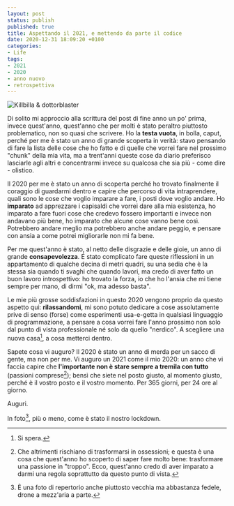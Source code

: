 ```yaml
---
layout: post
status: publish
published: true
title: Aspettando il 2021, e mettendo da parte il codice
date: 2020-12-31 18:09:20 +0100
categories: 
- Life
tags: 
- 2021
- 2020
- anno nuovo
- retrospettiva
---
```


![Killbilla & dottorblaster](https://gitlab.com/dottorblaster/blog-images/-/raw/master/images/killbilla_blaster.jpg)

Di solito mi approccio alla scrittura del post di fine anno un po' prima, invece quest'anno, quest'anno che per molti è stato peraltro piuttosto problematico, non so quasi che scrivere. Ho la **testa vuota**, in bolla, caput, perché per me è stato un anno di grande scoperta in verità: stavo pensando di fare la lista delle cose che ho fatto e di quelle che vorrei fare nel prossimo "chunk" della mia vita, ma a trent'anni queste cose da diario preferisco lasciarle agli altri e concentrarmi invece su qualcosa che sia più - come dire - olistico.

Il 2020 per me è stato un anno di scoperta perché ho trovato finalmente il coraggio di guardarmi dentro e capire che percorso di vita intraprendere, quali sono le cose che voglio imparare a fare, i posti dove voglio andare. Ho **imparato** ad apprezzare i capisaldi che vorrei dare alla mia esistenza, ho imparato a fare fuori cose che credevo fossero importanti e invece non andavano più bene, ho imparato che alcune cose vanno bene così. Potrebbero andare meglio ma potrebbero anche andare peggio, e pensare con ansia a come potrei migliorarle non mi fa bene.

Per me quest'anno è stato, al netto delle disgrazie e delle gioie, un anno di grande **consapevolezza**. É stato complicato fare queste riflessioni in un appartamento di qualche decina di metri quadri, su una sedia che è la stessa sia quando ti svaghi che quando lavori, ma credo di aver fatto un buon lavoro introspettivo: ho trovato la forza, io che ho l'ansia che mi tiene sempre per mano, di dirmi "ok, ma adesso basta".

Le mie più grosse soddisfazioni in questo 2020 vengono proprio da questo aspetto qui: **rilassandomi**, mi sono potuto dedicare a cose assolutamente prive di senso (forse) come esperimenti usa-e-getta in qualsiasi linguaggio di programmazione, a pensare a cosa vorrei fare l'anno prossimo non solo dal punto di vista professionale né solo da quello "nerdico". A scegliere una nuova casa[^1], a cosa metterci dentro.

Sapete cosa vi auguro? Il 2020 è stato un anno di merda per un sacco di gente, ma non per me. Vi auguro un 2021 come il mio 2020: un anno che vi faccia capire che **l'importante non è stare sempre a tremila con tutto** (passioni comprese[^2]); bensì che siete nel posto giusto, al momento giusto, perché è il vostro posto e il vostro momento. Per 365 giorni, per 24 ore al giorno.

Auguri.

In foto[^3], più o meno, come è stato il nostro lockdown.

[^1]: Si spera.

[^2]: Che altrimenti rischiano di trasformarsi in ossessioni; e questa è una cosa che quest'anno ho scoperto di saper fare molto bene: trasformare una passione in "troppo". Ecco, quest'anno credo di aver imparato a darmi una regola soprattutto da questo punto di vista.

[^3]: È una foto di repertorio anche piuttosto vecchia ma abbastanza fedele, drone a mezz'aria a parte.
